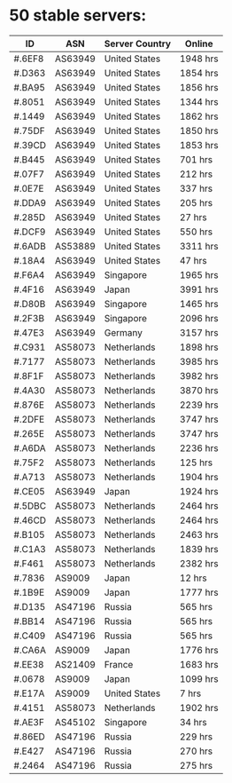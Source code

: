 # 50 stable servers:

| ID | ASN | Server Country | Online |
| ------ | ------ | ------ | ------ |
| #.6EF8 | AS63949 | United States | 1948 hrs |
| #.D363 | AS63949 | United States | 1854 hrs |
| #.BA95 | AS63949 | United States | 1856 hrs |
| #.8051 | AS63949 | United States | 1344 hrs |
| #.1449 | AS63949 | United States | 1862 hrs |
| #.75DF | AS63949 | United States | 1850 hrs |
| #.39CD | AS63949 | United States | 1853 hrs |
| #.B445 | AS63949 | United States | 701 hrs |
| #.07F7 | AS63949 | United States | 212 hrs |
| #.0E7E | AS63949 | United States | 337 hrs |
| #.DDA9 | AS63949 | United States | 205 hrs |
| #.285D | AS63949 | United States | 27 hrs |
| #.DCF9 | AS63949 | United States | 550 hrs |
| #.6ADB | AS53889 | United States | 3311 hrs |
| #.18A4 | AS63949 | United States | 47 hrs |
| #.F6A4 | AS63949 | Singapore | 1965 hrs |
| #.4F16 | AS63949 | Japan | 3991 hrs |
| #.D80B | AS63949 | Singapore | 1465 hrs |
| #.2F3B | AS63949 | Singapore | 2096 hrs |
| #.47E3 | AS63949 | Germany | 3157 hrs |
| #.C931 | AS58073 | Netherlands | 1898 hrs |
| #.7177 | AS58073 | Netherlands | 3985 hrs |
| #.8F1F | AS58073 | Netherlands | 3982 hrs |
| #.4A30 | AS58073 | Netherlands | 3870 hrs |
| #.876E | AS58073 | Netherlands | 2239 hrs |
| #.2DFE | AS58073 | Netherlands | 3747 hrs |
| #.265E | AS58073 | Netherlands | 3747 hrs |
| #.A6DA | AS58073 | Netherlands | 2236 hrs |
| #.75F2 | AS58073 | Netherlands | 125 hrs |
| #.A713 | AS58073 | Netherlands | 1904 hrs |
| #.CE05 | AS63949 | Japan | 1924 hrs |
| #.5DBC | AS58073 | Netherlands | 2464 hrs |
| #.46CD | AS58073 | Netherlands | 2464 hrs |
| #.B105 | AS58073 | Netherlands | 2463 hrs |
| #.C1A3 | AS58073 | Netherlands | 1839 hrs |
| #.F461 | AS58073 | Netherlands | 2382 hrs |
| #.7836 | AS9009 | Japan | 12 hrs |
| #.1B9E | AS9009 | Japan | 1777 hrs |
| #.D135 | AS47196 | Russia | 565 hrs |
| #.BB14 | AS47196 | Russia | 565 hrs |
| #.C409 | AS47196 | Russia | 565 hrs |
| #.CA6A | AS9009 | Japan | 1776 hrs |
| #.EE38 | AS21409 | France | 1683 hrs |
| #.0678 | AS9009 | Japan | 1099 hrs |
| #.E17A | AS9009 | United States | 7 hrs |
| #.4151 | AS58073 | Netherlands | 1902 hrs |
| #.AE3F | AS45102 | Singapore | 34 hrs |
| #.86ED | AS47196 | Russia | 229 hrs |
| #.E427 | AS47196 | Russia | 270 hrs |
| #.2464 | AS47196 | Russia | 275 hrs |

